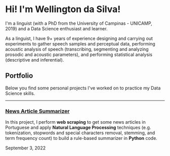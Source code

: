 <h1>Hi! I'm Wellington da Silva!</h1>
<p>I'm a linguist (with a PhD from the University of Campinas - UNICAMP, 2019) and a Data Science enthusiast and learner.</p>
<p>As a linguist, I have 9+ years of experience designing and carrying out experiments to gather
speech samples and perceptual data, performing acoustic analysis of speech (transcribing,
segmenting and analyzing prosodic and acoustic parameters), and performing statistical
analysis (descriptive and inferential).</p>

<h2>Portfolio</h2>
<p>Below you find some personal projects I've worked on to practice my Data Science skills.</p>

<hr>

### [News Article Summarizer](https://welldasilva.github.io/news-article-summarizer/)

<p>In this project, I perform <strong>web scraping</strong> to get some news articles in Portuguese and apply <strong>Natural Language Processing</strong> techniques (e.g. tokenization, stopwords and special characters removal, stemming, and term frequency count) to build a rule-based summarizer in <strong>Python</strong> code.</p>

<p>September 3, 2022</p>
